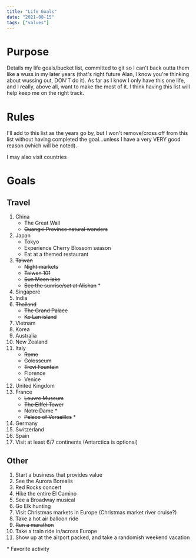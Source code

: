 ```yaml
---
title: "Life Goals"
date: "2021-08-15"
tags: ["values"]
---
```


# Purpose

Details my life goals/bucket list, committed to git so I can't back outta them
like a wuss in my later years (that's right future Alan, I know you're thinking
about wussing out, DON'T do it). As far as I know I only have this one life, and
I really, above all, want to make the most of it. I think having this list will
help keep me on the right track.

# Rules

I'll add to this list as the years go by, but I won't remove/cross off from this
list without having completed the goal...unless I have a very VERY good reason
(which will be noted).

I may also visit countries 

# Goals

## Travel

1. China
   - The Great Wall
   - ~~Guangxi Province natural wonders~~
1. Japan
   - Tokyo
   - Experience Cherry Blossom season
   - Eat at a themed restaurant
1. ~~Taiwan~~
   - ~~Night markets~~
   - ~~Taiwan 101~~
   - ~~Sun Moon lake~~
   - ~~See the sunrise/set at Alishan~~ \*
1. Singapore
1. India
1. ~~Thailand~~
   - ~~The Grand Palace~~
   - ~~Ko Lan island~~
1. Vietnam
1. Korea
1. Australia
1. New Zealand
1. Italy
   - ~~Rome~~
   - ~~Colosseum~~
   - ~~Trevi Fountain~~
   - Florence
   - Venice
1. United Kingdom
1. France
   - ~~Louvre Museum~~
   - ~~The Eiffel Tower~~
   - ~~Notre Dame~~ \*
   - ~~Palace of Versailles~~ \*
1. Germany
1. Switzerland
1. Spain
1. Visit at least 6/7 continents (Antarctica is optional)

## Other

1. Start a business that provides value
1. See the Aurora Borealis
1. Red Rocks concert
1. Hike the entire El Camino
1. See a Broadway musical
1. Go Elk hunting
1. Visit Christmas markets in Europe (Christmas market river cruise?)
1. Take a hot air balloon ride
1. ~~Run a marathon~~
1. Take a train ride in/across Europe
1. Show up at the airport packed, and take a randomish weekend vacation

\* Favorite activity
